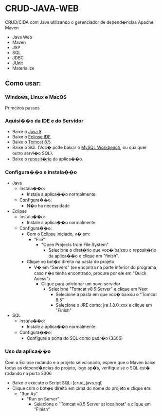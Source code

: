 # CRUD-JAVA-WEB
CRUD/CIDA com Java utilizando o gerenciador de depend�ncias Apache Maven 

- Java Web
- Maven
- JSP
- SQL
- JDBC
- JUnit
- Materialize

## Como usar:
### Windows, Linux e MacOS
Primeiros passos
### Aquisi��o da IDE e do Servidor
- Baixe o [Java 8](https://www.java.com/pt_BR/download/).
- Baixe o [Eclipse IDE](https://www.eclipse.org/downloads/).
- Baixe o [Tomcat 8.5](https://tomcat.apache.org/download-80.cgi).
- Baixe o SQL (Voc� pode baixar o [MySQL Workbench](https://dev.mysql.com/downloads/workbench/), ou qualquer outro servi�o SQL).
- Baixe o [reposit�rio](https://github.com/gustavottc/CRUD-JAVA-WEB/archive/master.zip) da aplica��o.
### Configura��o e instala��o
- Java
  - Instala��o:
    - Instale a aplica��o normalmente
  - Configura��o:
    - N�o ha necessidade
- Eclipse
  - Instala��o:
    - Instale a aplica��o normalmente
  - Configura��o:
    - Com o Eclipse iniciado, v� em:
      - "File"
        - "Open Projects from File System"
          - Selecione o diret�rio que voc� baixou o reposit�rio da aplica��o e clique em "finish".
    - Clique no bot�o direito na pasta do projeto
      - V� em "Servers" (se encontra na parte inferior do programa, caso n�o tenha encontrado, procure por ele em "Quick Acess")
        - Clique para adicionar um novo servidor
          - Selecione "Tomcat v8.5 Server" e clique em Next
            - Selecione a pasta em que voc� baixou o "Tomcat 8.5"
            - Selecione o JRE como: jre_1.8.0_xxx e clique em "Finish"
- SQL
  - Instala��o:
    - Instale a aplica��o normalmente
  - Configura��o:
    - Configure a porta do SQL como padr�o (3306)
    
### Uso da aplica��o
Com o Eclipse rodando e o projeto selecionado, espere que o Maven baixe todas as depend�ncias do projeto, logo ap�s, verifique se o SQL est� rodando na porta 3306
- Baixe e execute o Script SQL: [crud_java.sql]
- Clique com o bot�o direito em cima do nome do projeto e clique em:
  - "Run As"
    - "Run on Server"
      - Selecione o "Tomcat v8.5 Server at localhost" e clique em "Finish"
